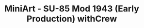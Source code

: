 ---
layout: product
title: "MiniArt - SU-85 Mod 1943 (Early Production) withCrew"
price: "5200" 
desc: "N/A"
img_path: "/assets/img/MI35178.jpg"
brand: "N/A"
available: false
special_offer: false
new: false
soon: false
cat: "010000"
subcat: "010100"
subsubcat: "0N/A"
sifra: "MI35178"
popular: true
---